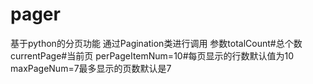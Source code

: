 # pager
基于python的分页功能
通过Pagination类进行调用 
参数totalCount#总个数 currentPage#当前页 perPageItemNum=10#每页显示的行数默认值为10 maxPageNum=7最多显示的页数默认是7 
